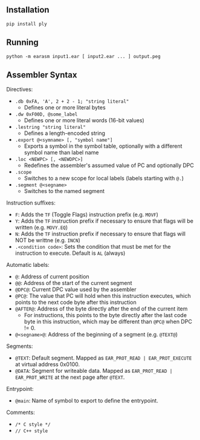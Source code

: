 ## Installation

`pip install ply`


## Running

`python -m earasm input1.ear [ input2.ear ... ] output.peg`


## Assembler Syntax

Directives:

* `.db 0xFA, 'A', 2 + 2 - 1; "string literal"`
  * Defines one or more literal bytes
* `.dw 0xF00D, @some_label`
  * Defines one or more literal words (16-bit values)
* `.lestring "string literal"`
  * Defines a length-encoded string
* `.export @<symname> [, "symbol name"]`
  * Exports a symbol in the symbol table, optionally with a different symbol name than label name
* `.loc <NEWPC> [, <NEWDPC>]`
  * Redefines the assembler's assumed value of PC and optionally DPC
* `.scope`
  * Switches to a new scope for local labels (labels starting with `@.`)
* `.segment @<segname>`
  * Switches to the named segment

Instruction suffixes:

* `F`: Adds the `TF` (Toggle Flags) instruction prefix (e.g. `MOVF`)
* `Y`: Adds the `TF` instruction prefix if necessary to ensure that flags will be written (e.g. `MOVY.EQ`)
* `N`: Adds the `TF` instruction prefix if necessary to ensure that flags will NOT be writtne (e.g. `INCN`)
* `.<condition code>`: Sets the condition that must be met for the instruction to execute. Default is `AL` (always)

Automatic labels:

* `@`: Address of current position
* `@@`: Address of the start of the current segment
* `@DPC@`: Current DPC value used by the assembler
* `@PC@`: The value that PC will hold when this instruction executes, which points to the next code byte after this instruction
* `@AFTER@`: Address of the byte directly after the end of the current item
  * For instructions, this points to the byte directly after the last code byte in this instruction, which may be different than `@PC@` when DPC != 0.
* `@<segname>@`: Address of the beginning of a segment (e.g. `@TEXT@`)

Segments:

* `@TEXT`: Default segment. Mapped as `EAR_PROT_READ | EAR_PROT_EXECUTE` at virtual address 0x0100.
* `@DATA`: Segment for writeable data. Mapped as `EAR_PROT_READ | EAR_PROT_WRITE` at the next page after `@TEXT`.

Entrypoint:

* `@main`: Name of symbol to export to define the entrypoint.

Comments:

* `/* C style */`
* `// C++ style`
